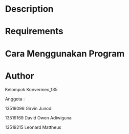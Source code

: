 # Description

# Requirements

# Cara Menggunakan Program

# Author
Kelompok Konvermex_135

Anggota :

13519096 Girvin Junod

13519169 David Owen Adiwiguna

13519215 Leonard Mattheus
